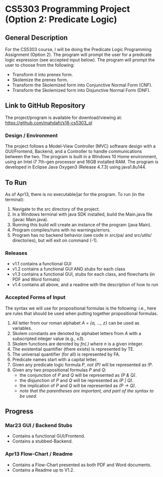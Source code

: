 # CS5303 Programming Project (Option 2: Predicate Logic)

## General Description
For the CS5303 course, I will be doing the Predicate Logic Programming Assignment (Option 2). The program will prompt the user for a predicate logic expression (see accepted input below). The program will prompt the user to choose from the following:
* Transform it into prenex form.
* Skolemize the prenex form.
* Transform the Skolemized form into Conjunctive Normal Form (CNF).
* Transform the Skolemized form into Disjunctive Normal Form (DNF).

## Link to GitHub Repository
The project/program is available for download/viewing at: https://github.com/mahdafr/s18-cs5303_pl

### Design / Environment
The project follows a Model-View Controller (MVC) software design with a GUI/Frontend, Backend, and a Controller to handle communications between the two. The program is built in a Windows 10 Home environment, using an Intel i7 7th-gen processor and 16GB installed RAM. The program is developed in Eclipse Java Oxygen3 (Release 4.7.3) using java1.8u144.

## To Run
As of Apr13, there is no executable/jar for the program. To run (in the terminal):
1. Navigate to the src directory of the project.
2. In a Windows terminal with java SDK installed, build the Main.java file (javac Main.java).
3. Running this build will create an instance of the program (java Main).
4. Program compiles/runs with no warnings/errors.
5. Program has no backend behavior (see code in src/pa/ and src/utils/ directories), but will exit on command (-1).

### Releases
* v1.1 contains a functional GUI
* v1.2 contains a functional GUI AND stubs for each class
* v1.3 contains a functional GUI, stubs for each class, and flowcharts (in PDF and Word formats)
* v1.4 contains all above, and a readme with the description of how to run

### Accepted Forms of Input
The syntax we will use for propositional formulas is the following: i.e., here are rules that should be used when putting together propositional formulas.
1. All letter from our roman alphabet _A = {a, ..., z}_ can be used as variables.
2. Skolem constants are denoted by alphabet letters from _A_ with a subscripted integer value (e.g., _x3_).
3. Skolem functions are denoted by _fn(.)_ where _n_ is a given integer.
4. The existential quantifier (there exists) is represented by TE.
5. The universal quantifier (for all) is represented by FA.
6. Predicate names start with a capital letter.
7. Given any predicate logic formula _P_, _not (P)_ will be represented as _!P_.
8. Given any two propositional formulas _P_ and _Q_:
	* the conjunction of _P_ and _Q_ will be represented as _(P & Q)_.
	* the disjunction of _P_ and _Q_ will be represented as _(P | Q)_.
	* the implication of _P_ and _Q_ will be represented as _(P -> Q)_.
	* _note that the parentheses are important, and part of the syntax to be used._

## Progress
### Mar23 GUI / Backend Stubs
* Contains a functional GUI/Frontend.
* Contains a stubbed-Backend.
### Apr13 Flow-Chart / Readme
* Contains a Flow-Chart presented as both PDF and Word documents.
* Contains a Readme up to V1.2.